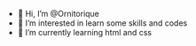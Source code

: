 - 👋 Hi, I’m @Ornitorique
- 👀 I’m interested in learn some skills and codes
- 🌱 I’m currently learning html and css


<!---
Ornitorique/Ornitorique is a ✨ special ✨ repository because its `README.md` (this file) appears on your GitHub profile.
You can click the Preview link to take a look at your changes.
--->
